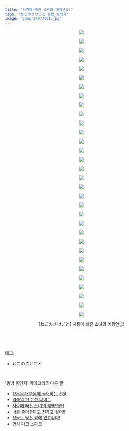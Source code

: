 ```yaml
---
title: "사랑에 빠진 소녀의 예행연습!"
tags: "ねこのさけごと 동방_동인지"
image: "ghap/3707/001.jpg"
---
```

<div class="article">
<p style="text-align: center; clear: none; float: none;"><img src="{{ site.nasurl }}/ghap/3707/001.jpg"/></p>
<p style="text-align: center; clear: none; float: none;"><img src="{{ site.nasurl }}/ghap/3707/002.jpg"/></p>
<p style="text-align: center; clear: none; float: none;"><img src="{{ site.nasurl }}/ghap/3707/003.jpg"/></p>
<p style="text-align: center; clear: none; float: none;"><img src="{{ site.nasurl }}/ghap/3707/004.jpg"/></p>
<p style="text-align: center; clear: none; float: none;"><img src="{{ site.nasurl }}/ghap/3707/005.jpg"/></p>
<p style="text-align: center; clear: none; float: none;"><img src="{{ site.nasurl }}/ghap/3707/006.jpg"/></p>
<p style="text-align: center; clear: none; float: none;"><img src="{{ site.nasurl }}/ghap/3707/007.jpg"/></p>
<p style="text-align: center; clear: none; float: none;"><img src="{{ site.nasurl }}/ghap/3707/008.jpg"/></p>
<p style="text-align: center; clear: none; float: none;"><img src="{{ site.nasurl }}/ghap/3707/009.jpg"/></p>
<p style="text-align: center; clear: none; float: none;"><img src="{{ site.nasurl }}/ghap/3707/010.jpg"/></p>
<p style="text-align: center; clear: none; float: none;"><img src="{{ site.nasurl }}/ghap/3707/011.jpg"/></p>
<p style="text-align: center; clear: none; float: none;"><img src="{{ site.nasurl }}/ghap/3707/012.jpg"/></p>
<p style="text-align: center; clear: none; float: none;"><img src="{{ site.nasurl }}/ghap/3707/013.jpg"/></p>
<p style="text-align: center; clear: none; float: none;"><img src="{{ site.nasurl }}/ghap/3707/014.jpg"/></p>
<p style="text-align: center; clear: none; float: none;"><img src="{{ site.nasurl }}/ghap/3707/015.jpg"/></p>
<p style="text-align: center; clear: none; float: none;"><img src="{{ site.nasurl }}/ghap/3707/016.jpg"/></p>
<p style="text-align: center; clear: none; float: none;"><img src="{{ site.nasurl }}/ghap/3707/017.jpg"/></p>
<p style="text-align: center; clear: none; float: none;"><img src="{{ site.nasurl }}/ghap/3707/018.jpg"/></p>
<p style="text-align: center; clear: none; float: none;"><img src="{{ site.nasurl }}/ghap/3707/019.jpg"/></p>
<p style="text-align: center; clear: none; float: none;"><img src="{{ site.nasurl }}/ghap/3707/020.jpg"/></p>
<p style="text-align: center; clear: none; float: none;"><img src="{{ site.nasurl }}/ghap/3707/021.jpg"/></p>
<p style="text-align: center; clear: none; float: none;"><img src="{{ site.nasurl }}/ghap/3707/022.jpg"/></p>
<p style="text-align: center; clear: none; float: none;"><img src="{{ site.nasurl }}/ghap/3707/023.jpg"/></p>
<p style="text-align: center; clear: none; float: none;"><img src="{{ site.nasurl }}/ghap/3707/024.jpg"/></p>
<p style="text-align: center; clear: none; float: none;"><img src="{{ site.nasurl }}/ghap/3707/025.jpg"/></p>
<p style="text-align: center; clear: none; float: none;"><img src="{{ site.nasurl }}/ghap/3707/026.jpg"/></p>
<p style="text-align: center; clear: none; float: none;"><img src="{{ site.nasurl }}/ghap/3707/027.jpg"/></p>
<p style="text-align: center; clear: none; float: none;"><img src="{{ site.nasurl }}/ghap/3707/028.jpg"/></p>
<p style="text-align: center; clear: none; float: none;"><img src="{{ site.nasurl }}/ghap/3707/029.jpg"/></p>
<p style="text-align: center; clear: none; float: none;"><img src="{{ site.nasurl }}/ghap/3707/030.jpg"/></p>
<p style="text-align: center; clear: none; float: none;"><img src="{{ site.nasurl }}/ghap/3707/031.jpg"/></p>
<p style="text-align: center; clear: none; float: none;"><img src="{{ site.nasurl }}/ghap/3707/032.jpg"/></p>
<p style="text-align: center; clear: none; float: none;">[ねこのさけごと] 사랑에 빠진 소녀의 예행연습!</p>
<p><br/></p>
</div><br/>
<div class="tagTrail">
<p>태그: </p>
<ul>
<li>ねこのさけごと</li>
</ul>
</div><br/>
<div class="another">
<p>'동방 동인지' 카테고리의 다른 글</p>
<ul>
<li><a href="/2017-09-13-ghap_3709">요우무가 마음에 들어하는 선물</a></li>
<li><a href="/2017-09-13-ghap_3708">약속엄수! 온천 데이트</a></li>
<li><a href="/2017-09-13-ghap_3707">사랑에 빠진 소녀의 예행연습!</a></li>
<li><a href="/2017-09-13-ghap_3706">너를 좋아한다고 전하고 싶어!!</a></li>
<li><a href="/2017-09-13-ghap_3705">오늘도 당신 곁에 있고싶어!</a></li>
<li><a href="/2017-09-13-ghap_3704">연심 다크 스파크</a></li>
</ul>
</div><br/>
<div class="cb_module cb_fluid">
<div class="cb_wrt cb_profile">
</div><!-- commentList close -->
</div><br/>

